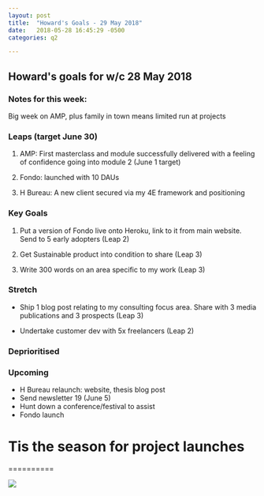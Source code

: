 ```yaml
---
layout: post
title:  "Howard's Goals - 29 May 2018"
date:   2018-05-28 16:45:29 -0500
categories: q2

---
```


## Howard's goals for w/c 28 May 2018
  
  
### Notes for this week:
Big week on AMP, plus family in town means limited run at projects


### Leaps (target June 30)

1. AMP: First masterclass and module successfully delivered with a feeling of confidence going into module 2 (June 1 target)

2. Fondo: launched with 10 DAUs

3. H Bureau: A new client secured via my 4E framework and positioning

  
### Key Goals

1. Put a version of Fondo live onto Heroku, link to it from main website. Send to 5 early adopters (Leap 2)


2. Get Sustainable product into condition to share (Leap 3)

3. Write 300 words on an area specific to my work (Leap 3)




### Stretch

- Ship 1 blog post relating to my consulting focus area. Share with 3 media publications and 3 prospects (Leap 3) 

- Undertake customer dev with 5x freelancers (Leap 2)



### Deprioritised


### Upcoming
- H Bureau relaunch: website, thesis blog post
- Send newsletter 19 (June 5)
- Hunt down a conference/festival to assist
- Fondo launch



# Tis the season for project launches
==========

![](https://media.giphy.com/media/ZKTNelSY55g4w/giphy.gif)
